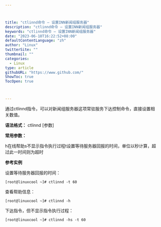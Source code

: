 ```yaml
---



title: "ctlinnd命令 – 设置INN新闻组服务器"
description: "ctlinnd命令 – 设置INN新闻组服务器"
keywords: "ctlinnd命令 – 设置INN新闻组服务器"
date: "2023-06-18T16:22:52+08:00"
defaultContentLanguage: "zh"
author: "Linux"
twitterSite: ""
thumbnail: ""
categories:
  - Linux
type: article
githubURL: "https://www.github.com/"
ShowToc: true
TocOpen: true



---
```


通过ctlinnd指令，可以对新闻组服务器这项常驻服务下达控制命令，直接设置相关数值。

**语法格式：** ctlinnd [参数]

**常用参数：**

h在线帮助s不显示指令执行过程t设置等待服务器回报的时间，单位以秒计算，超过此一时间则为超时

**参考实例**

设置等待服务器回报的时间：

```
[root@linuxcool ~]# ctlinnd -t 60
```

查看帮助信息：

```
[root@linuxcool ~]# ctlinnd -h
```

下达指令，但不显示指令执行过程：

```
[root@linuxcool ~]# ctlinnd -hs -t 60
```